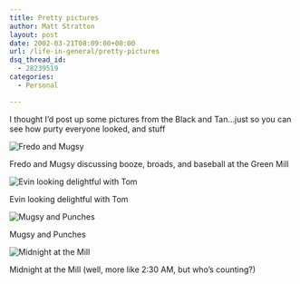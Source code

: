 ```yaml
---
title: Pretty pictures
author: Matt Stratton
layout: post
date: 2002-03-21T08:09:00+00:00
url: /life-in-general/pretty-pictures
dsq_thread_id:
  - 28239519
categories:
  - Personal

---
```

I thought I&#8217;d post up some pictures from the Black and Tan&#8230;just so you can see how purty everyone looked, and stuff

![Fredo and Mugsy][1]
  
Fredo and Mugsy discussing booze, broads, and baseball at the Green Mill

![Evin looking delightful with Tom][2]
  
Evin looking delightful with Tom

![Mugsy and Punches][3]
  
Mugsy and Punches

![Midnight at the Mill][4]
  
Midnight at the Mill (well, more like 2:30 AM, but who&#8217;s counting?)

 [1]: http://www.windyhop.org/images/photos/unapproved/Dscf0046-200232191214.jpg
 [2]: http://www.windyhop.org/images/photos/unapproved/121-2148_IMG-2002317234442.JPG
 [3]: http://www.windyhop.org/images/photos/unapproved/Dcp_1935-20023208352.jpg
 [4]: http://www.windyhop.org/images/photos/unapproved/Dscf0045-20023219124.jpg